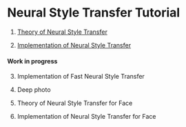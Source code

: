 # Neural Style Transfer Tutorial

1. [Theory of Neural Style Transfer](https://towardsdatascience.com/neural-style-transfer-tutorial-part-1-f5cd3315fa7f)

2. [Implementation of Neural Style Transfer](https://towardsdatascience.com/neural-style-transfer-series-part-2-91baad306b24)

#### Work in progress

3. Implementation of Fast Neural Style Transfer

4. Deep photo

5. Theory of Neural Style Transfer for Face

6. Implementation of Neural Style Transfer for Face
